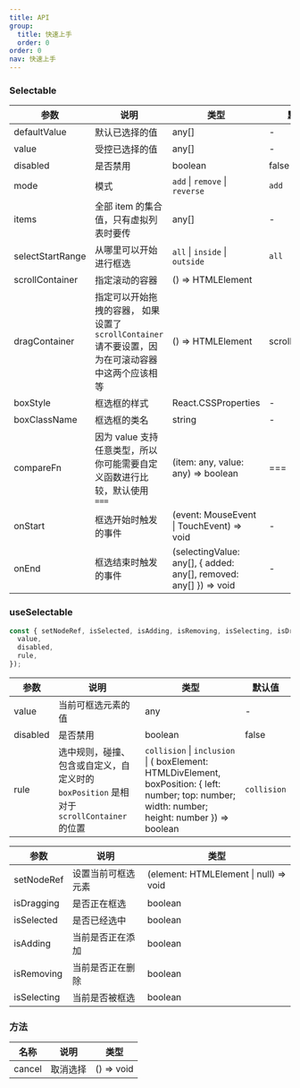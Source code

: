 ```yaml
---
title: API
group:
  title: 快速上手
  order: 0
order: 0
nav: 快速上手
---
```


### Selectable

| 参数             | 说明                                                                                               | 类型                                                              | 默认值          |
| ---------------- | -------------------------------------------------------------------------------------------------- | ----------------------------------------------------------------- | --------------- |
| defaultValue     | 默认已选择的值                                                                                     | any[]                                                             | -               |
| value            | 受控已选择的值                                                                                     | any[]                                                             | -               |
| disabled         | 是否禁用                                                                                           | boolean                                                           | false           |
| mode             | 模式                                                                                               | `add` \| `remove` \| `reverse`                                    | `add`           |
| items            | 全部 item 的集合值，只有虚拟列表时要传                                                             | any[]                                                             | -               |
| selectStartRange | 从哪里可以开始进行框选                                                                             | `all` \| `inside` \| `outside`                                    | `all`           |
| scrollContainer  | 指定滚动的容器                                                                                     | () => HTMLElement                                                 |
| dragContainer    | 指定可以开始拖拽的容器， 如果设置了 `scrollContainer` 请不要设置，因为在可滚动容器中这两个应该相等 | () => HTMLElement                                                 | scrollContainer |
| boxStyle         | 框选框的样式                                                                                       | React.CSSProperties                                               | -               |
| boxClassName     | 框选框的类名                                                                                       | string                                                            | -               |
| compareFn        | 因为 value 支持任意类型，所以你可能需要自定义函数进行比较，默认使用 `===`                          | (item: any, value: any) => boolean                                | ===             |
| onStart          | 框选开始时触发的事件                                                                               | (event: MouseEvent \| TouchEvent) => void                         | -               |
| onEnd            | 框选结束时触发的事件                                                                               | (selectingValue: any[], { added: any[], removed: any[] }) => void | -               |

### useSelectable

```typescript
const { setNodeRef, isSelected, isAdding, isRemoving, isSelecting, isDragging } = useSelectable({
  value,
  disabled,
  rule,
});
```

| 参数     | 说明                                                                                     | 类型                                                                                                                                              | 默认值      |
| -------- | ---------------------------------------------------------------------------------------- | ------------------------------------------------------------------------------------------------------------------------------------------------- | ----------- |
| value    | 当前可框选元素的值                                                                       | any                                                                                                                                               | -           |
| disabled | 是否禁用                                                                                 | boolean                                                                                                                                           | false       |
| rule     | 选中规则，碰撞、包含或自定义，自定义时的 `boxPosition` 是相对于 `scrollContainer` 的位置 | `collision` \| `inclusion` \| ( boxElement: HTMLDivElement, boxPosition: { left: number; top: number; width: number; height: number }) => boolean | `collision` |

| 参数        | 说明               | 类型                                   |
| ----------- | ------------------ | -------------------------------------- |
| setNodeRef  | 设置当前可框选元素 | (element: HTMLElement \| null) => void |
| isDragging  | 是否正在框选       | boolean                                |
| isSelected  | 是否已经选中       | boolean                                |
| isAdding    | 当前是否正在添加   | boolean                                |
| isRemoving  | 当前是否正在删除   | boolean                                |
| isSelecting | 当前是否被框选     | boolean                                |

### 方法

| 名称   | 说明     | 类型       |
| ------ | -------- | ---------- |
| cancel | 取消选择 | () => void |
